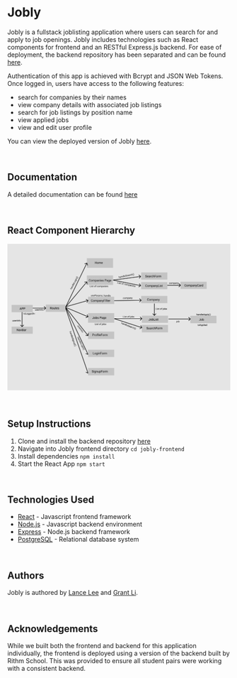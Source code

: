 # Jobly

Jobly is a fullstack joblisting application where users can search for and apply to job openings. Jobly includes technologies such as React components for frontend and an RESTful Express.js backend. For ease of deployment, the backend repository has been separated and can be found [here](https://github.com/lancelee2885/react-jobly/tree/main/jobly-backend).

Authentication of this app is achieved with Bcrypt and JSON Web Tokens. Once logged in, users have access to the following features: 
- search for companies by their names
- view company details with associated job listings
- search for job listings by position name
- view applied jobs
- view and edit user profile

You can view the deployed version of Jobly [here](http://jobly-lance.surge.sh/).

<br>

## Documentation

A detailed documentation can be found [here](https://lancelee2885.github.io/react-jobly/frontend/)

<br>

## React Component Hierarchy

![Jobly Component Hierarchy](./react-diagram.png)

<br>

## Setup Instructions

1. Clone and install the backend repository [here](https://github.com/lancelee2885/react-jobly/tree/main/jobly-backend)
2. Navigate into Jobly frontend directory `cd jobly-frontend`
3. Install dependencies `npm install`
4. Start the React App `npm start`

<br>

## Technologies Used

- [React](https://reactjs.org/) - Javascript frontend framework
- [Node.js](https://nodejs.org/en/) - Javascript backend environment
- [Express](https://expressjs.com/) - Node.js backend framework
- [PostgreSQL](https://www.postgresql.org/) - Relational database system

<br>

## Authors 

Jobly is authored by [Lance Lee](https://github.com/lancelee2885) and [Grant Li](https://github.com/grantyli94).

<br>

## Acknowledgements

While we built both the frontend and backend for this application individually, the frontend is deployed using a version of the backend built by Rithm School. This was provided to ensure all student pairs were working with a consistent backend. 
